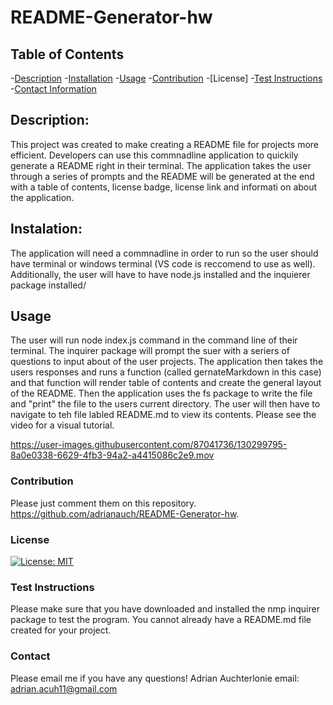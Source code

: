 # README-Generator-hw

## Table of Contents

-[Description](#description) -[Installation](#installation) -[Usage](#usage) -[Contribution](#contribution) -[License] -[Test Instructions](#test-instructions) -[Contact Information](#conact-information)

## Description:

This project was created to make creating a README file for projects more efficient. Developers can use this commnadline application to quickily generate a README right in their terminal. The application takes the user through a series of prompts and the README will be generated at the end with a table of contents, license badge, license link and informati on about the application. 

## Instalation:

The application will need a commnadline in order to run so the user should have terminal or windows terminal (VS code is reccomend to use as well). Additionally, the user will have to have node.js installed and the inquierer package installed/

## Usage

The user will run node index.js command in the command line of their terminal. The inquirer package will prompt the suer with a seriers of questions to input about of the user projects. The application then takes the users responses and runs a function (called gernateMarkdown in this case) and that function will render table of contents and create the general layout of the README. Then the application uses the fs package to write the file and "print" the file to the users current directory. The user will then have to navigate to teh file labled README.md to view its contents. Please see the video for a visual tutorial.


https://user-images.githubusercontent.com/87041736/130299795-8a0e0338-6629-4fb3-94a2-a4415086c2e9.mov



### Contribution

Please just comment them on this repository. https://github.com/adrianauch/README-Generator-hw.

### License

[![License: MIT](https://img.shields.io/badge/License-MIT-yellow.svg)](https://opensource.org/licenses/MIT)

### Test Instructions

Please make sure that you have downloaded and installed the nmp inquirer package to test the program. You cannot already have a README.md file created for your project.

### Contact

Please email me if you have any questions!
Adrian Auchterlonie
email: adrian.acuh11@gmail.com
